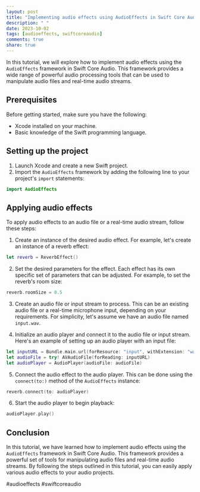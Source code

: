 ```yaml
---
layout: post
title: "Implementing audio effects using AudioEffects in Swift Core Audio"
description: " "
date: 2023-10-02
tags: [audioeffects, swiftcoreaudio]
comments: true
share: true
---
```


In this tutorial, we will explore how to implement audio effects using the `AudioEffects` framework in Swift Core Audio. This framework provides a wide range of powerful audio processing tools that can be used to manipulate audio files and real-time audio streams.

## Prerequisites

Before getting started, make sure you have the following:

- Xcode installed on your machine.
- Basic knowledge of the Swift programming language.

## Setting up the project

1. Launch Xcode and create a new Swift project.
2. Import the `AudioEffects` framework by adding the following line to your project's `import` statements:

```swift
import AudioEffects
```

## Applying audio effects

To apply audio effects to an audio file or a real-time audio stream, follow these steps:

1. Create an instance of the desired audio effect. For example, let's create an instance of a reverb effect:

```swift
let reverb = ReverbEffect()
```

2. Set the desired parameters for the effect. Each effect has its own specific set of parameters that can be adjusted. For example, to set the reverb's room size:

```swift
reverb.roomSize = 0.5
```

3. Create an audio file or input stream to process. This can be an existing audio file or a real-time microphone input, depending on your requirements. For simplicity, let's assume we have an audio file named `input.wav`.

4. Initialize an audio player and connect it to the audio file or input stream. Here's an example of setting up an audio player with an input file:

```swift
let inputURL = Bundle.main.url(forResource: "input", withExtension: "wav")!
let audioFile = try! AVAudioFile(forReading: inputURL)
let audioPlayer = AudioPlayer(audioFile: audioFile)
```

5. Connect the audio effect to the audio player. This can be done using the `connect(to:)` method of the `AudioEffects` instance:

```swift
reverb.connect(to: audioPlayer)
```

6. Start the audio player to begin playback:

```swift
audioPlayer.play()
```

## Conclusion

In this tutorial, we have learned how to implement audio effects using the `AudioEffects` framework in Swift Core Audio. This framework provides a powerful set of tools for manipulating audio files and real-time audio streams. By following the steps outlined in this tutorial, you can easily apply various audio effects to your audio projects.

#audioeffects #swiftcoreaudio